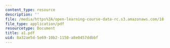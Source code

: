 ```yaml
---
content_type: resource
description: ''
file: /media/https%3A/open-learning-course-data-rc.s3.amazonaws.com/18-433-combinatorial-optimization-fall-2003/8a32ae5d5e6910b21150a8e0457ddbbf_a1.pdf
file_type: application/pdf
resourcetype: Document
title: a1.pdf
uid: 8a32ae5d-5e69-10b2-1150-a8e0457ddbbf
---
```

